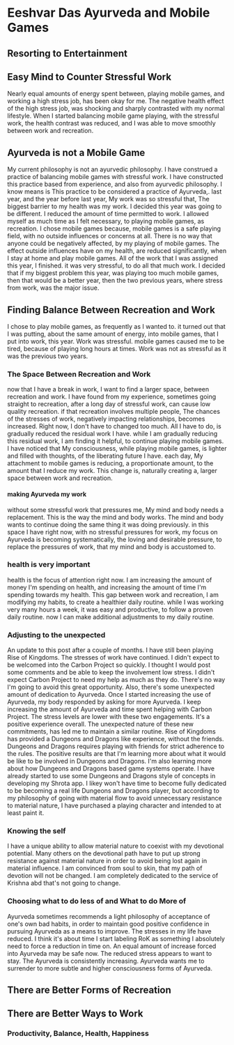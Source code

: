# Eeshvar Das Ayurveda and Mobile Games
## Resorting to Entertainment
## Easy Mind to Counter Stressful Work
Nearly equal amounts of energy spent between,
playing mobile games,
and working a high stress job,
has been okay for me.
The negative health effect of the high stress job,
was shocking and sharply contrasted with my normal lifestyle.
When I started balancing mobile game playing,
with the stressful work,
the health contrast was reduced,
and I was able to move smoothly between work and recreation.
## Ayurveda is not a Mobile Game
My current philosophy is not an ayurvedic philosophy.
I have construed a practice of balancing mobile games with stressful work.
I have constructed this practice based from experience,
and also from ayurvedic philosophy.
I know means is This practice to be considered a practice of Ayurveda,.
last year,
and the year before last year,
My work was so stressful that,
The biggest barrier to my health was my work.
I decided this year was going to be different.
I reduced the amount of time permitted to work.
I allowed myself as much time as I felt necessary,
to playing mobile games,
as recreation.
I chose mobile games because,
mobile games is a safe playing field,
with no outside influences or concerns at all.
There is no way that anyone could be negatively affected,
by my playing of mobile games.
The effect outside influences have on my health,
are reduced significantly,
when I stay at home and play mobile games.
All of the work that I was assigned this year,
I finished.
it was very stressful,
to do all that much work.
I decided that if my biggest problem this year,
was playing too much mobile games,
then that would be a better year,
then the two previous years,
where stress from work,
was the major issue.
## Finding Balance Between Recreation and Work
I chose to play mobile games,
as frequently as I wanted to.
it turned out that I was putting,
about the same amount of energy,
into mobile games,
that I put into work,
this year.
Work was stressful.
mobile games caused me to be tired,
because of playing long hours at times.
Work was not as stressful as it was
the previous two years.
### The Space Between Recreation and Work 
now that I have a break in work,
I want to find a larger space,
between recreation and work.
I have found from my experience,
sometimes going straight to recreation,
after a long day of stressful work,
can cause low quality recreation.
if that recreation involves multiple people,
The chances of the stresses of work,
negatively impacting relationships,
becomes increased.
Right now, I don't have to changed too much.
All I have to do,
is gradually reduced the residual work I have.
while I am gradually reducing this residual work,
I am finding it helpful,
to continue playing mobile games.
I have noticed that My consciousness,
while playing mobile games,
is lighter and filled with thoughts,
of the liberating future I have.
each day,
My attachment to mobile games is reducing,
a proportionate amount,
to the amount that I reduce my work.
This change is,
naturally creating a,
larger space between
work and recreation.
#### making Ayurveda my work
without some stressful work that pressures me,
My mind and body needs a replacement.
This is the way the mind and body works.
The mind and body wants to continue
doing the same thing it was doing previously.
in this space I have right now,
with no stressful pressures for work,
my focus on Ayurveda is becoming systematically,
the loving and desirable pressure,
to replace the pressures of work,
that my mind and body is accustomed to.
### health is very important
health is the focus of attention right now.
I am increasing the amount of money I'm spending on health,
and increasing the amount of time I'm spending towards my health.
This gap between work and recreation,
I am modifying my habits,
to create
a healthier daily routine.
while I was working very many hours a week,
it was easy and productive,
to follow a proven daily routine.
now I can make additional adjustments to my daily routine.
### Adjusting to the unexpected 
An update to this post after a couple of months.
I have still been playing Rise of Kingdoms.
The stresses of work have continued.
I didn't expect to be welcomed into the Carbon Project so quickly.
I thought I would post some comments and be able to keep the involvement low stress.
I didn't expect Carbon Project to need my help as much as they do.
There's no way I'm going to avoid this great opportunity.
Also, there's some unexpected amount of dedication to Ayurveda.
Once I started increasing the use of Ayurveda, my body responded by asking for more Ayurveda.
I keep increasing the amount of Ayurveda and time spent helping with Carbon Project.
The stress levels are lower with these two engagements.
It's a positive experience overall.
The unexpected nature of these new commitments,
has led me to maintain a similar routine.
Rise of Kingdoms has provided a Dungeons and Dragons like experience,
without the friends.
Dungeons and Dragons requires playing with friends for strict adherence to the rules.
The positive results are that I'm learning more about what it would be like to be involved in Dungeons and Dragons.
I'm also learning more about how Dungeons and Dragons based game systems operate.
I have already started to use some Dungeons and Dragons style of concepts in developing my Shrota app.
I likey won't have time to become fully dedicated to be becoming a real life Dungeons and Dragons player,
but according to my philosophy of going with material flow to avoid unnecessary resistance to material nature,
I have purchased a playing character and intended to at least paint it.
### Knowing the self 
I have a unique ability to allow material nature to coexist with my devotional potential.
Many others on the devotional path have to put up strong resistance against material nature in order to avoid being lost again in material influence.
I am convinced from soul to skin,
that my path of devotion will not be changed.
I am completely dedicated to the service of Krishna abd that's not going to change.
### Choosing what to do less of and What to do More of
Ayurveda sometimes recommends a light philosophy of acceptance of one's own bad habits,
in order to maintain good positive confidence in pursuing Ayurveda as a means to improve.
The stresses in my life have reduced.
I think it's about time I start labeling RoK as something I absolutely need to force a reduction in time on.
An equal amount of increase forced into Ayurveda may be safe now.
The reduced stress appears to want to stay.
The Ayurveda is consistently increasing.
Ayurveda wants me to surrender to more subtle and higher consciousness forms of Ayurveda.
## There are Better Forms of Recreation
## There are Better Ways to Work
### Productivity, Balance, Health, Happiness

